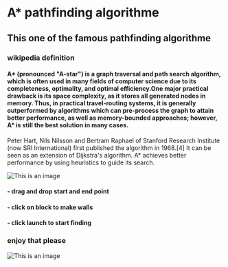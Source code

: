# A* pathfinding algorithme

## This one of the famous pathfinding algorithme 

### wikipedia definition 
#### A* (pronounced "A-star") is a graph traversal and path search algorithm, which is often used in many fields of computer science due to its completeness, optimality, and optimal efficiency.One major practical drawback is its  space complexity, as it stores all generated nodes in memory. Thus, in practical travel-routing systems, it is generally outperformed by algorithms which can pre-process the graph to attain better performance, as well as memory-bounded approaches; however, A* is still the best solution in many cases.

Peter Hart, Nils Nilsson and Bertram Raphael of Stanford Research Institute (now SRI International) first published the algorithm in 1968.[4] It can be seen as an extension of Dijkstra's algorithm. A* achieves better performance by using heuristics to guide its search. 

![This is an image](https://i.postimg.cc/t4pJrtPt/Screenshot-3.png)


#### - drag and drop start and end point
#### - click on block to make walls 
#### - click launch to start finding


### enjoy that please 

![This is an image](https://i.postimg.cc/054Ns1SQ/Screenshot-2.png)
